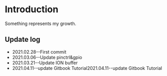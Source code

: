 # Introduction

Something represents my growth.

## Update log
- 2021.02.28--First commit
- 2021.03.06--Update pinctrl&gpio
- 2021.03.21--Update ION buffer
- 2021.04.11--update Gitbook Tutorial2021.04.11--update Gitbook Tutorial 
